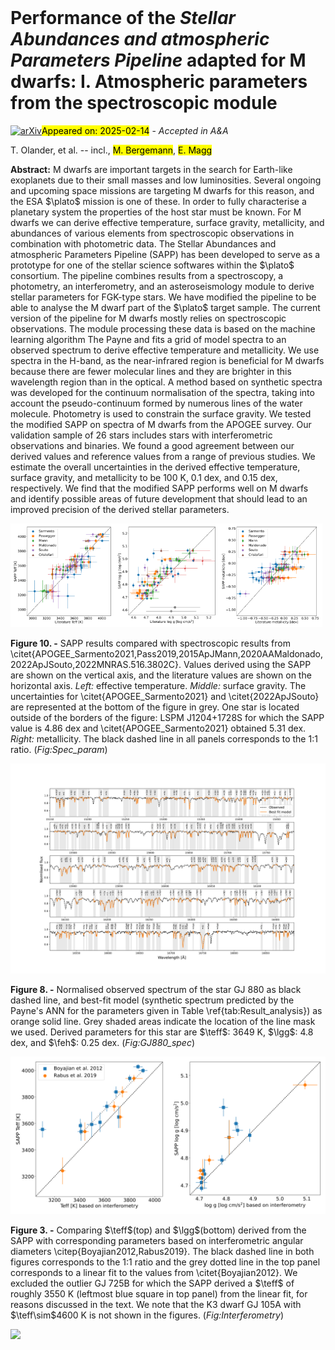 <div class="macros" style="visibility:hidden;">
$\newcommand{\ensuremath}{}$
$\newcommand{\xspace}{}$
$\newcommand{\object}[1]{\texttt{#1}}$
$\newcommand{\farcs}{{.}''}$
$\newcommand{\farcm}{{.}'}$
$\newcommand{\arcsec}{''}$
$\newcommand{\arcmin}{'}$
$\newcommand{\ion}[2]{#1#2}$
$\newcommand{\textsc}[1]{\textrm{#1}}$
$\newcommand{\hl}[1]{\textrm{#1}}$
$\newcommand{\footnote}[1]{}$
$\newcommand{\plato}{\textsc{Plato}}$
$\newcommand{\gaia}{\textit{Gaia}}$
$\newcommand{\ag}{\ensuremath{A_G}\xspace}$
$\newcommand{\ebpminrp}{\ensuremath{E(G_{\rm BP} - G_{\rm RP})}\xspace}$
$\newcommand{\bpminrp}{\ensuremath{G_\mathrm{BP}-G_\mathrm{RP}}\xspace}$
$\newcommand{\gmag}{\ensuremath{G}}$
$\newcommand{\bpmag}{\ensuremath{G_\mathrm{BP}}}$
$\newcommand{\rpmag}{\ensuremath{G_\mathrm{RP}}}$
$\newcommand{\mg}{M_\gmag}$
$\newcommand{\diam}{\theta_{\rm LD}}$
$\newcommand{\marcs}{\texttt{MARCS}}$
$\newcommand{\phoenix}{\texttt{PHOENIX}}$
$\newcommand{\sme}{\texttt{SME}}$
$\newcommand{\pysme}{\texttt{PySME}}$
$\newcommand{\vald}{\texttt{VALD}}$
$\newcommand{\teff}{T_{\mathrm{eff}}}$
$\newcommand{\lgg}{\log{g}}$
$\newcommand{\lggu}{\log{g / \mathrm{cm s^{-2}}}}$
$\newcommand{\rv}{\varv_{\mathrm{r}}}$
$\newcommand{\vsini}{\varv \sin i}$
$\newcommand{\vbroad}{\varv_{\text{broad}}}$
$\newcommand{\vmic}{V_{\mathrm{turb}}}$
$\newcommand{\vmac}{\xi_{\text{mac}}}$
$\newcommand{\lggf}{\log{gf}}$
$\newcommand{\feh}{\mathrm{\left[Fe/H\right]}}$
$\newcommand{\afe}{\mathrm{\left[\alpha/Fe\right]}}$
$\newcommand{\xfe}[1]{\mathrm{\left[#1/Fe\right]}}$
$\newcommand{\xh}[1]{\mathrm{\left[#1/H\right]}}$
$\newcommand{\abrat}[2]{\mathrm{\left[#1/#2\right]}}$
$\newcommand{\lgeps}[1]{\log{\epsilon_{\mathrm{#1}}}}$
$\newcommand{\dex}{\mathrm{dex}}$
$\newcommand{\nm}{\mathrm{nm}}$
$\newcommand{\kelvin}{\mathrm{K}}$
$\newcommand{\kms}{\mathrm{km s^{-1}}}$
$\newcommand\natexlab{#1}$</div>



<div id="title">

# Performance of the _Stellar Abundances and atmospheric Parameters Pipeline_ adapted for M dwarfs: I. Atmospheric parameters from the spectroscopic module

</div>
<div id="comments">

[![arXiv](https://img.shields.io/badge/arXiv-2502.09388-b31b1b.svg)](https://arxiv.org/abs/2502.09388)<mark>Appeared on: 2025-02-14</mark> -  _Accepted in A&A_

</div>
<div id="authors">

T. Olander, et al. -- incl., <mark>M. Bergemann</mark>, <mark>E. Magg</mark>

</div>
<div id="abstract">

**Abstract:** M dwarfs are important targets in the search for Earth-like exoplanets due to their small masses and low luminosities. Several ongoing and upcoming space missions are targeting M dwarfs for this reason, and the ESA $\plato$ mission is one of these. In order to fully characterise a planetary system the properties of the host star must be known. For M dwarfs we can derive effective temperature, surface gravity, metallicity, and abundances of various elements from spectroscopic observations in combination with photometric data. The Stellar Abundances and atmospheric Parameters Pipeline (SAPP) has been developed to serve as a prototype for one of the stellar science softwares within the $\plato$ consortium. The pipeline combines results from a spectroscopy, a photometry, an interferometry, and an asteroseismology module to derive stellar parameters for FGK-type stars. We have modified the pipeline to be able to analyse the M dwarf part of the $\plato$ target sample. The current version of the pipeline for M dwarfs mostly relies on spectroscopic observations. The module processing these data is based on the machine learning algorithm The Payne and fits a grid of model spectra to an observed spectrum to derive effective temperature and metallicity. We use spectra in the H-band, as the near-infrared region is beneficial for M dwarfs because there are fewer molecular lines and they are brighter in this wavelength region than in the optical. A method based on synthetic spectra was developed for the continuum normalisation of the spectra, taking into account the pseudo-continuum formed by numerous lines of the water molecule. Photometry is used to constrain the surface gravity. We tested the modified SAPP on spectra of M dwarfs from the APOGEE survey. Our validation sample of 26 stars includes stars with interferometric observations and binaries. We found a good agreement between our derived values and reference values from a range of previous studies. We estimate the overall uncertainties in the derived effective temperature, surface gravity, and metallicity to be 100 K, 0.1 dex, and 0.15 dex, respectively. We find that the modified SAPP performs well on M dwarfs and identify possible areas of future development that should lead to an improved precision of the derived stellar parameters.

</div>

<div id="div_fig1">

<img src="tmp_2502.09388/./Figures/Teff_spec201222.png" alt="Fig10.1" width="33%"/><img src="tmp_2502.09388/./Figures/logg_spec201222.png" alt="Fig10.2" width="33%"/><img src="tmp_2502.09388/./Figures/met_spec201222.png" alt="Fig10.3" width="33%"/>

**Figure 10. -** SAPP results compared with spectroscopic results from \citet{APOGEE_Sarmento2021,Pass2019,2015ApJMann,2020AAMaldonado,2022ApJSouto,2022MNRAS.516.3802C}.
   Values derived using the SAPP are shown on the vertical axis, and the literature values are shown on the horizontal axis.
   _Left:_ effective temperature.
   _Middle:_ surface gravity. The uncertainties for \citet{APOGEE_Sarmento2021} and \citet{2022ApJSouto} are represented at the bottom of the figure in grey. One star is located outside of the borders of the figure: LSPM J1204+1728S for which the SAPP value is 4.86 dex and \citet{APOGEE_Sarmento2021} obtained 5.31 dex.
   _Right:_ metallicity. The black dashed line in all panels corresponds to the 1:1 ratio.
    (*Fig:Spec_param*)

</div>
<div id="div_fig2">

<img src="tmp_2502.09388/./Figures/GJ880_spectra201222.png" alt="Fig8" width="100%"/>

**Figure 8. -** Normalised observed spectrum of the star GJ 880 as black dashed line, and best-fit model (synthetic spectrum predicted by the Payne's ANN for the parameters given in Table \ref{tab:Result_analysis}) as orange solid line. Grey shaded areas indicate the location of the line mask we used. Derived parameters for this star are $\teff$: 3649 K, $\lgg$: 4.8 dex, and $\feh$: 0.25 dex. (*Fig:GJ880_spec*)

</div>
<div id="div_fig3">

<img src="tmp_2502.09388/./Figures/Teff_interferometry201222.png" alt="Fig3.1" width="50%"/><img src="tmp_2502.09388/./Figures/logg_interferometry201222.png" alt="Fig3.2" width="50%"/>

**Figure 3. -** Comparing $\teff$(top) and $\lgg$(bottom) derived from the SAPP with corresponding parameters based on interferometric angular diameters \citep{Boyajian2012,Rabus2019}. The black dashed line in both figures corresponds to the 1:1 ratio and the grey dotted line in the top panel corresponds to a linear fit to the values from \citet{Boyajian2012}. We excluded the outlier GJ 725B for which the SAPP derived a $\teff$ of roughly 3550 K (leftmost blue square in top panel) from the linear fit, for reasons discussed in the text. We note that the K3 dwarf GJ 105A with $\teff\sim$4600 K is not shown in the figures. (*Fig:Interferometry*)

</div><div id="qrcode"><img src=https://api.qrserver.com/v1/create-qr-code/?size=100x100&data="https://arxiv.org/abs/2502.09388"></div>